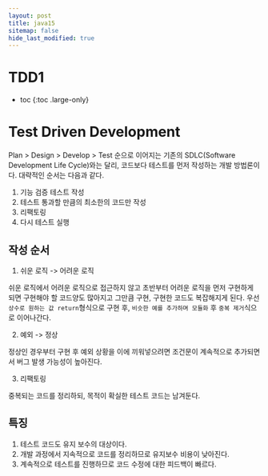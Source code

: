 ```yaml
---
layout: post
title: java15
sitemap: false
hide_last_modified: true
---
```

# TDD1

* toc
{:toc .large-only}

# Test Driven Development

Plan > Design > Develop > Test 순으로 이어지는 기존의 SDLC(Software Development Life Cycle)와는 달리,
코드보다 테스트를 먼저 작성하는 개발 방법론이다.
대략적인 순서는 다음과 같다.

1. 기능 검증 테스트 작성
2. 테스트 통과할 만큼의 최소한의 코드만 작성
3. 리팩토링
4. 다시 테스트 실행

## 작성 순서

1. 쉬운 로직 -> 어려운 로직

쉬운 로직에서 어려운 로직으로 접근하지 않고 초반부터 어려운 로직을 먼저 구현하게 되면 구현해야 할 코드양도 많아지고 그만큼 구현, 구현한 코드도 복잡해지게 된다.
우선 `상수로 원하는 값 return`형식으로 구현 후, `비슷한 예를 추가하며 모듈화` 후 `중복 제거`식으로 이어나간다. 

2. 예외 -> 정상

정상인 경우부터 구현 후 예외 상황을 이에 끼워넣으려면 조건문이 계속적으로 추가되면서 버그 발생 가능성이 높아진다.

3. 리팩토링

중복되는 코드를 정리하되, 목적이 확실한 테스트 코드는 남겨둔다.

## 특징

1. 테스트 코드도 유지 보수의 대상이다.
2. 개발 과정에서 지속적으로 코드를 정리하므로 유지보수 비용이 낮아진다.
3. 계속적으로 테스트를 진행하므로 코드 수정에 대한 피드백이 빠르다.